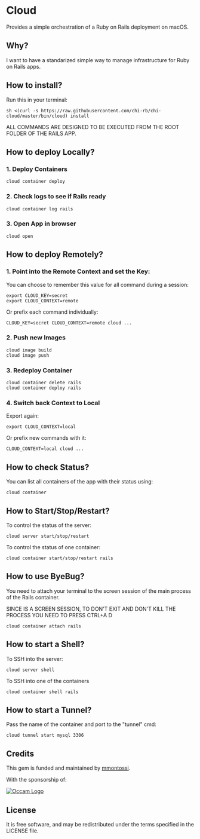 # Cloud

Provides a simple orchestration of a Ruby on Rails deployment on macOS.

## Why?

I want to have a standarized simple way to manage infrastructure for Ruby on Rails apps.

## How to install?

Run this in your terminal:

```
sh <(curl -s https://raw.githubusercontent.com/chi-rb/chi-cloud/master/bin/cloud) install
```

ALL COMMANDS ARE DESIGNED TO BE EXECUTED FROM THE ROOT FOLDER OF THE RAILS APP.

## How to deploy Locally?

### 1. Deploy Containers

```
cloud container deploy
```

### 2. Check logs to see if Rails ready

```
cloud container log rails
```

### 3. Open App in browser

```
cloud open
```

## How to deploy Remotely?

### 1. Point into the Remote Context and set the Key:

You can choose to remember this value for all command during a session:

```
export CLOUD_KEY=secret
export CLOUD_CONTEXT=remote
```

Or prefix each command individually:

```
CLOUD_KEY=secret CLOUD_CONTEXT=remote cloud ...
```

### 2. Push new Images

```
cloud image build
cloud image push
```

### 3. Redeploy Container

```
cloud container delete rails
cloud container deploy rails
```

### 4. Switch back Context to Local

Export again:
```
export CLOUD_CONTEXT=local
```

Or prefix new commands with it:
```
CLOUD_CONTEXT=local cloud ...
```

## How to check Status?

You can list all containers of the app with their status using:
```
cloud container
```

## How to Start/Stop/Restart?

To control the status of the server:
```
cloud server start/stop/restart
```

To control the status of one container:
```
cloud container start/stop/restart rails
```

## How to use ByeBug?

You need to attach your terminal to the screen session of the main process of the Rails container.

SINCE IS A SCREEN SESSION, TO DON'T EXIT AND DON'T KILL THE PROCESS YOU NEED TO PRESS CTRL+A D

```
cloud container attach rails
```

## How to start a Shell?

To SSH into the server:
```
cloud server shell
```

To SSH into one of the containers
```
cloud container shell rails
```

## How to start a Tunnel?

Pass the name of the container and port to the "tunnel" cmd:

```
cloud tunnel start mysql 3306
```

## Credits

This gem is funded and maintained by [mmontossi](https://github.com/mmontossi).

With the sponsorship of:

[![Occam Logo](https://www.occam.global/wp-content/uploads/2018/01/Occam_V1_170px.png)](https://www.occam.global)

## License

It is free software, and may be redistributed under the terms specified in the LICENSE file.
